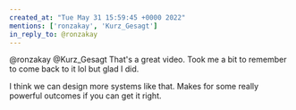 ```yaml
---
created_at: "Tue May 31 15:59:45 +0000 2022"
mentions: ['ronzakay', 'Kurz_Gesagt']
in_reply_to: @ronzakay
---
```


@ronzakay @Kurz_Gesagt That's a great video. Took me a bit to remember to come back to it lol but glad I did.

I think we can design more systems like that. Makes for some really powerful outcomes if you can get it right.